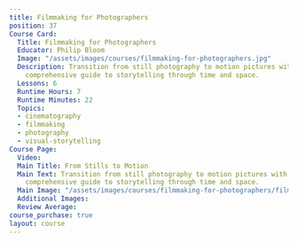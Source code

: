 ```yaml
---
title: Filmmaking for Photographers
position: 37
Course Card:
  Title: Filmmaking for Photographers
  Educator: Philip Bloom
  Image: "/assets/images/courses/filmmaking-for-photographers.jpg"
  Description: Transition from still photography to motion pictures with Philip Bloom's
    comprehensive guide to storytelling through time and space.
  Lessons: 6
  Runtime Hours: 7
  Runtime Minutes: 22
  Topics:
  - cinematography
  - filmmaking
  - photography
  - visual-storytelling
Course Page:
  Video: 
  Main Title: From Stills to Motion
  Main Text: Transition from still photography to motion pictures with Philip Bloom's
    comprehensive guide to storytelling through time and space.
  Main Image: "/assets/images/courses/filmmaking-for-photographers/filmmaking-for-photographers-main.jpg"
  Additional Images: 
  Review Average: 
course_purchase: true
layout: course
---
```


